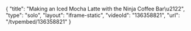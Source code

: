 {
    "title": "Making an Iced Mocha Latte with the Ninja Coffee Bar\u2122",
    "type": "solo",
    "layout": "iframe-static",
    "videoId": "136358821",
    "url": "\/tvpembed\/136358821"
}